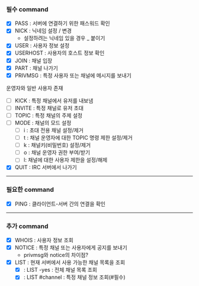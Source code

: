 ### 필수 command

- [X] PASS : 서버에 연결하기 위한 패스워드 확인
- [X] NICK : 닉네임 설정 / 변경
  - 설정하려는 닉네임 있을 경우 _ 붙이기
- [X] USER : 사용자 정보 설정
- [X] USERHOST : 사용자의 호스트 정보 확인
- [X] JOIN : 채널 입장
- [X] PART : 채널 나가기
- [X] PRIVMSG : 특정 사용자 또는 채널에 메시지를 보내기

운영자와 일반 사용자 존재
- [ ] KICK : 특정 채널에서 유저를 내보냄
- [ ] INVITE : 특정 채널로 유저 초대
- [ ] TOPIC : 특정 채널의 주제 설정
- [ ] MODE : 채널의 모드 설정
    - [ ] i : 초대 전용 채널 설정/제거
    - [ ] t : 채널 운영자에 대한 TOPIC 명령 제한 설정/제거
    - [ ] k : 채널키(비밀번호) 설정/제거
    - [ ] o : 채널 운영자 권한 부여/받기
    - [ ] l: 채널에 대한 사용자 제한을 설정/해제
- [X] QUIT : IRC 서버에서 나가기

--------------------------------------------
### 필요한 command
- [X] PING : 클라이언트-서버 간의 연결을 확인

--------------------------------------------
### 추가 command
- [X] WHOIS : 사용자 정보 조회
- [X] NOTICE : 특정 채널 또는 사용자에게 공지를 보내기
    - privmsg와 notice의 차이점?
- [X] LIST : 현재 서버에서 사용 가능한 채널 목록을 조회
    - [X] : LIST -yes : 전체 채널 목록 조회
    - [X] : LIST #channel : 특정 채널 정보 조회(#필수)